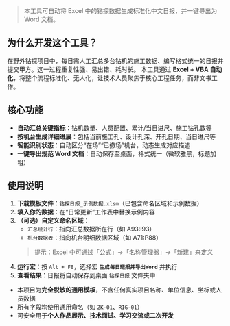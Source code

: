 > 本工具可自动将 Excel 中的钻探数据生成标准化中文日报，并一键导出为 Word 文档。

##  为什么开发这个工具？

在野外钻探项目中，每日需人工汇总多台钻机的施工数据、编写格式统一的日报并提交甲方。这一过程重复性强、易出错、耗时长。  本工具通过 **Excel + VBA 自动化**，将整个流程标准化、无人化，让技术人员聚焦于核心工程任务，而非文书工作。
##  核心功能
-  **自动汇总关键指标**：钻机数量、人员配置、累计/当日进尺、施工钻孔数等  
-  **按机台生成详细进展**：包括当前施工孔、设计孔深、开孔日期、当日进尺等  
-  **智能识别状态**：自动区分“在场”“已撤场”机台，动态生成对应描述  
-  **一键导出规范 Word 文档**：自动保存至桌面，格式统一（微软雅黑，标题加粗）

##  使用说明
1. **下载模板文件**：`钻探日报_示例数据.xlsm`（已包含命名区域和示例数据）  
2. **填入你的数据**：在“日常更新”工作表中替换示例内容  
3. **（可选）自定义命名区域**：  
   - `汇总统计行`：指向汇总数据所在行（如 A93:I93）  
   - `机台数据表`：指向机台明细数据区域（如 A71:P88）  
   >  提示：Excel 中可通过「公式」→「名称管理器」→「新建」来定义  
4. **运行宏**：按 `Alt + F8`，选择宏 **`生成每日班报并导出Word`** 并执行  
5. **查看结果**：日报将自动保存到桌面 `钻探日报` 文件夹中

- 本项目为**完全脱敏的通用模板**，不含任何真实项目名称、单位信息、坐标或人员数据  
- 所有字段均使用通用命名（如 `ZK-01`、`RIG-01`）  
- 可安全用于**个人作品展示、技术面试、学习交流或二次开发**
